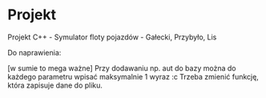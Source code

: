 ﻿# Projekt
Projekt C++ - Symulator floty pojazdów - Gałecki, Przybyło, Lis

Do naprawienia:

[w sumie to mega ważne] Przy dodawaniu np. aut do bazy można do każdego parametru wpisać maksymalnie 1 wyraz :c Trzeba zmienić funkcję, która zapisuje dane do pliku.

